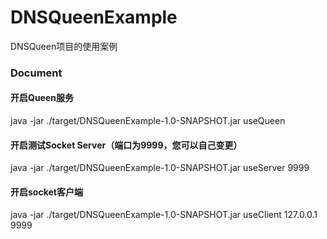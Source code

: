 # DNSQueenExample
DNSQueen项目的使用案例


### Document


#### 开启Queen服务

java -jar ./target/DNSQueenExample-1.0-SNAPSHOT.jar useQueen

#### 开启测试Socket Server（端口为9999，您可以自己变更）

java -jar ./target/DNSQueenExample-1.0-SNAPSHOT.jar useServer 9999

#### 开启socket客户端

java -jar ./target/DNSQueenExample-1.0-SNAPSHOT.jar useClient 127.0.0.1 9999